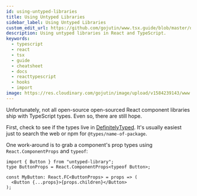 ```yaml
---
id: using-untyped-libraries
title: Using Untyped Libraries
sidebar_label: Using Untyped Libraries
custom_edit_url: https://github.com/gojutin/www.tsx.guide/blob/master/docs/tsx-files/importing-untyped-libraries.mdx
description: Using untyped libraries in React and TypeScript.
keywords:
  - typescript
  - react
  - tsx
  - guide
  - cheatsheet
  - docs
  - reacttypescript
  - hooks
  - import
image: https://res.cloudinary.com/gojutin/image/upload/v1584239143/www.tsx.guide/tsx-guide-logo.png
---
```


Unfortunately, not all open-source open-sourced React component libraries ship with TypeScript types. Even so, there are still hope.

First, check to see if the types live in [DefinitelyTyped](https://github.com/DefinitelyTyped/DefinitelyTyped). It's usually easiest just to search the web or npm for `@types/name-of-package`.

One work-around is to grab a component's prop types using `React.ComponentProps` and `typeof`:

```tsx {2}
import { Button } from "untyped-library";
type ButtonProps = React.ComponentProps<typeof Button>;

const MyButton: React.FC<ButtonProps> = props => (
  <Button {...props}>{props.children}</Button>
);
```
